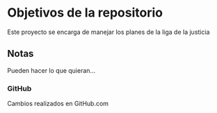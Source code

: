# Objetivos de la repositorio
Este proyecto se encarga de manejar los planes de la liga de la justicia

## Notas
Pueden hacer lo que quieran...

### GitHub
Cambios realizados en GitHub.com
